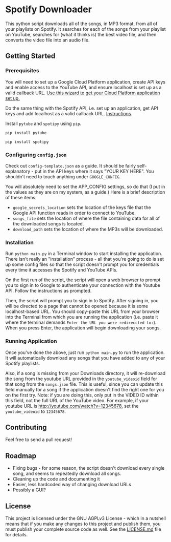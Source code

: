 # Spotify Downloader

This python script downloads all of the songs, in MP3 format, from all of your playlists on Spotify. It searches for each of the songs from your playlist on YouTube, searches for (what it thinks is) the best video file, and then converts the video file into an audio file.

## Getting Started

### Prerequisites

You will need to set up a Google Cloud Platform application, create API keys and enable access to the YouTube API, and ensure localhost is set up as a valid callback URL. [Use this wizard to get your Cloud Platform application set up.](https://console.developers.google.com/flows/enableapi?apiid=youtube)

Do the same thing with the Spotify API, i.e. set up an application, get API keys and add localhost as a valid callback URL. [Instructions](https://developer.spotify.com/web-api/tutorial/).

Install `pytube` and `spotipy` using `pip`.

`pip install pytube`

`pip install spotipy`

### Configuring `config.json`

Check out `config-template.json` as a guide. It should be fairly self-explanatory - put in the API keys where it says "YOUR KEY HERE". You shouldn't need to touch anything under `GOOGLE_CONFIG`.

You will absolutely need to set the APP_CONFIG settings, so do that (I put in the values as they are on my system, as a guide.) Here is a brief description of these items:

- `google_secrets_location` sets the location of the keys file that the Google API function reads in order to connect to YouTube.
- `songs_file` sets the location of where the file containing data for all of the downloaded songs is located.
- `download_path` sets the location of where the MP3s will be downloaded.

### Installation

Run `python main.py` in a Terminal window to start installing the application. There isn't really an "installation" process - all that you're going to do is set up some config files so that the script doesn't prompt you for credentials every time it accesses the Spotify and YouTube APIs.

On the first run of the script, the script will open a web browser to prompt you to sign in to Google to authenticate your connection with the Youtube API. Follow the instructions as prompted.

Then, the script will prompt you to sign in to Spotify. After signing in, you will be directed to a page that cannot be opened because it is some localhost-based URL. You should copy-paste this URL from your browser into the Terminal from which you are running the application (i.e. paste it where the terminal demands `Enter the URL you were redireccted to:`). When you press Enter, the application will begin downloading your songs.

### Running Application

Once you've done the above, just run `python main.py` to run the application. It will automatically download any songs that you have added to any of your Spotify playlists. 

Also, if a song is missing from your Downloads directory, it will re-download the song from the youtube URL provided in the `youtube_videoid` field for that song from the `songs.json` file. This is useful, since you can update this field manually for a song if the application doesn't find the right one for you on the first try. Note: if you are doing this, only put in the VIDEO ID within this field, not the full URL of the YouTube video. For example, if your youtube URL is http://youtube.com/watch?v=12345678, set the `youtube_videoid` to `12345678`.

## Contributing

Feel free to send a pull request!

## Roadmap

- Fixing bugs - for some reason, the script doesn't download every single song, and seems to repeatedly download all songs.
- Cleaning up the code and documenting it
- Easier, less hardcoded way of changing download URLs
- Possibly a GUI?

## License

This project is licensed under the GNU AGPLv3 License - which in a nutshell means that if you make any changes to this project and publish them, you must publish your complete source code as well. See the [LICENSE.md](LICENSE.md) file for details.